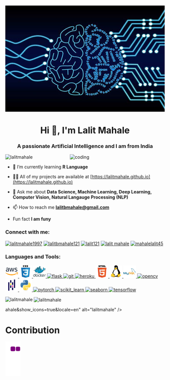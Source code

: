 
![logo](https://github.com/LalitMahale/LalitMahale/blob/main/OIP.jpg)
<h1 align="center">Hi 👋, I'm Lalit Mahale</h1>
<h3 align="center">A passionate Artificial Intelligence and I am from India</h3>
<img align = "right" alt = "coding" width="300" src="https://cdn.dribbble.com/users/279765/screenshots/1906733/selfportrait.gif">
<p align="left"> <img src="https://komarev.com/ghpvc/?username=lalitmahale&label=Profile%20views&color=0e75b6&style=flat" alt="lalitmahale" /> </p>

- 🌱 I’m currently learning **R Language**

- 👨‍💻 All of my projects are available at [https://lalitmahale.github.io](https://lalitmahale.github.io)

- 💬 Ask me about **Data Science, Machine Learning, Deep Learning, Computer Vision, Natural Langauge Processing (NLP)**

- 📫 How to reach me **<a href="https://mail.google.com/mail/u/1/?view=cm&fs=1&to=lalitbmahale121@gmail.com&tf=1"> lalitbmahale@gmail.com</a>**

- Fun fact **I am funy**

<h3 align="left">Connect with me:</h3>
<p align="left">
<a href="https://linkedin.com/in/lalitmahale1997" target="blank"><img align="center" src="https://raw.githubusercontent.com/rahuldkjain/github-profile-readme-generator/master/src/images/icons/Social/linked-in-alt.svg" alt="lalitmahale1997" height="30" width="40" /></a>
<a href="https://www.hackerrank.com/lalitbmahale121" target="blank"><img align="center" src="https://raw.githubusercontent.com/rahuldkjain/github-profile-readme-generator/master/src/images/icons/Social/hackerrank.svg" alt="lalitbmahale121" height="30" width="40" /></a>
<a href="https://www.leetcode.com/lalit121" target="blank"><img align="center" src="https://raw.githubusercontent.com/rahuldkjain/github-profile-readme-generator/master/src/images/icons/Social/leet-code.svg" alt="lalit121" height="30" width="40" /></a>
<a href="https://www.hackerearth.com/lalit mahale" target="blank"><img align="center" src="https://raw.githubusercontent.com/rahuldkjain/github-profile-readme-generator/master/src/images/icons/Social/hackerearth.svg" alt="lalit mahale" height="30" width="40" /></a>
<a href="https://auth.geeksforgeeks.org/user/mahalelalit45" target="blank"><img align="center" src="https://raw.githubusercontent.com/rahuldkjain/github-profile-readme-generator/master/src/images/icons/Social/geeks-for-geeks.svg" alt="mahalelalit45" height="30" width="40" /></a>
</p>

<h3 align="left">Languages and Tools:</h3>
<p align="left"> <a href="https://aws.amazon.com" target="_blank" rel="noreferrer"> <img src="https://raw.githubusercontent.com/devicons/devicon/master/icons/amazonwebservices/amazonwebservices-original-wordmark.svg" alt="aws" width="40" height="40"/> </a> <a href="https://www.w3schools.com/css/" target="_blank" rel="noreferrer"> <img src="https://raw.githubusercontent.com/devicons/devicon/master/icons/css3/css3-original-wordmark.svg" alt="css3" width="40" height="40"/> </a> <a href="https://www.docker.com/" target="_blank" rel="noreferrer"> <img src="https://raw.githubusercontent.com/devicons/devicon/master/icons/docker/docker-original-wordmark.svg" alt="docker" width="40" height="40"/> </a> <a href="https://flask.palletsprojects.com/" target="_blank" rel="noreferrer"> <img src="https://www.vectorlogo.zone/logos/pocoo_flask/pocoo_flask-icon.svg" alt="flask" width="40" height="40"/> </a> <a href="https://git-scm.com/" target="_blank" rel="noreferrer"> <img src="https://www.vectorlogo.zone/logos/git-scm/git-scm-icon.svg" alt="git" width="40" height="40"/> </a> <a href="https://heroku.com" target="_blank" rel="noreferrer"> <img src="https://www.vectorlogo.zone/logos/heroku/heroku-icon.svg" alt="heroku" width="40" height="40"/> </a> <a href="https://www.w3.org/html/" target="_blank" rel="noreferrer"> <img src="https://raw.githubusercontent.com/devicons/devicon/master/icons/html5/html5-original-wordmark.svg" alt="html5" width="40" height="40"/> </a> <a href="https://www.linux.org/" target="_blank" rel="noreferrer"> <img src="https://raw.githubusercontent.com/devicons/devicon/master/icons/linux/linux-original.svg" alt="linux" width="40" height="40"/> </a> <a href="https://www.mysql.com/" target="_blank" rel="noreferrer"> <img src="https://raw.githubusercontent.com/devicons/devicon/master/icons/mysql/mysql-original-wordmark.svg" alt="mysql" width="40" height="40"/> </a> <a href="https://opencv.org/" target="_blank" rel="noreferrer"> <img src="https://www.vectorlogo.zone/logos/opencv/opencv-icon.svg" alt="opencv" width="40" height="40"/> </a> <a href="https://pandas.pydata.org/" target="_blank" rel="noreferrer"> <img src="https://raw.githubusercontent.com/devicons/devicon/2ae2a900d2f041da66e950e4d48052658d850630/icons/pandas/pandas-original.svg" alt="pandas" width="40" height="40"/> </a> <a href="https://www.python.org" target="_blank" rel="noreferrer"> <img src="https://raw.githubusercontent.com/devicons/devicon/master/icons/python/python-original.svg" alt="python" width="40" height="40"/> </a> <a href="https://pytorch.org/" target="_blank" rel="noreferrer"> <img src="https://www.vectorlogo.zone/logos/pytorch/pytorch-icon.svg" alt="pytorch" width="40" height="40"/> </a> <a href="https://scikit-learn.org/" target="_blank" rel="noreferrer"> <img src="https://upload.wikimedia.org/wikipedia/commons/0/05/Scikit_learn_logo_small.svg" alt="scikit_learn" width="40" height="40"/> </a> <a href="https://seaborn.pydata.org/" target="_blank" rel="noreferrer"> <img src="https://seaborn.pydata.org/_images/logo-mark-lightbg.svg" alt="seaborn" width="40" height="40"/> </a> <a href="https://www.tensorflow.org" target="_blank" rel="noreferrer"> <img src="https://www.vectorlogo.zone/logos/tensorflow/tensorflow-icon.svg" alt="tensorflow" width="40" height="40"/> </a> </p>

<p><img align="left" src="https://github-readme-stats.vercel.app/api/top-langs?username=lalitmahale&show_icons=true&locale=en&layout=compact" alt="lalitmahale" /></p>

<p>&nbsp;<img align="center" src="https://github-readme-stats.vercel.app/api?username=lalitmahale&show_icons=true&locale=en" alt="lalitmahale" /></p>ahale&show_icons=true&locale=en" alt="lalitmahale" /></p>

# Contribution
![snake gif](https://github.com/LalitMahale/LalitMahale/blob/output/github-contribution-grid-snake.gif)
